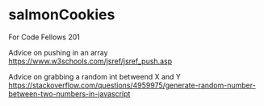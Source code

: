 # salmonCookies
For Code Fellows 201 

Advice on pushing in an array
https://www.w3schools.com/jsref/jsref_push.asp

Advice on grabbing a random int betweend X and Y
https://stackoverflow.com/questions/4959975/generate-random-number-between-two-numbers-in-javascript